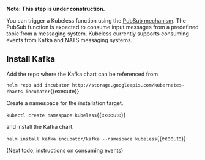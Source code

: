 **Note: This step is under construction.**

You can trigger a Kubeless function using the [PubSub mechanism](https://kubeless.io/docs/pubsub-functions/). The PubSub function is expected to consume input messages from a predefined topic from a messaging system. Kubeless currently supports consuming events from Kafka and NATS messaging systems.

## Install Kafka ##

Add the repo where the Kafka chart can be referenced from

`helm repo add incubator http://storage.googleapis.com/kubernetes-charts-incubator`{{execute}}

Create a namespace for the installation target.

`kubectl create namespace kubeless`{{execute}}

and install the Kafka chart.

`helm install kafka incubator/kafka --namespace kubeless`{{execute}}

(Next todo, instructions on consuming events)
